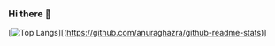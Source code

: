 ### Hi there 👋
[![Top Langs](https://github-readme-stats-git-masterrstaa-rickstaa.vercel.app/api/top-langs/?username=I-Am-Xil&theme=dracula)][(https://github.com/anuraghazra/github-readme-stats)]
<!--
**I-Am-Xil/I-Am-Xil** is a ✨ _special_ ✨ repository because its `README.md` (this file) appears on your GitHub profile.

Here are some ideas to get you started:

- 🔭 I’m currently working on ...
- 🌱 I’m currently learning ...
- 👯 I’m looking to collaborate on ...
- 🤔 I’m looking for help with ...
- 💬 Ask me about ...
- 📫 How to reach me: ...
- 😄 Pronouns: ...
- ⚡ Fun fact: ...
-->
